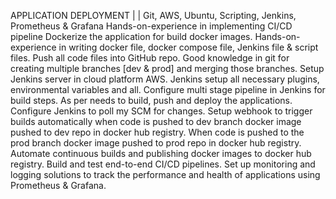 APPLICATION DEPLOYMENT | | Git, AWS, Ubuntu, Scripting, Jenkins, Prometheus & Grafana
Hands-on-experience in implementing CI/CD pipeline
Dockerize the application for build docker images.
Hands-on-experience in writing docker file, docker compose file, Jenkins file & script files.
Push all code files into GitHub repo. Good knowledge in git for creating multiple branches [dev & prod] and merging those branches.
Setup Jenkins server in cloud platform AWS. Jenkins setup all necessary plugins, environmental variables  and all.
Configure multi stage pipeline in Jenkins for build steps. As per needs to build, push and deploy the applications.
Configure Jenkins to poll my SCM for changes. Setup webhook to trigger builds automatically when code is pushed to dev branch docker image pushed to dev repo in docker hub registry. When code is pushed to the prod branch docker image pushed to prod repo in docker hub registry.
Automate continuous builds and publishing docker images to docker hub registry.
Build and test end-to-end CI/CD pipelines.
Set up monitoring and logging solutions to track the performance and health of applications using Prometheus & Grafana. 
